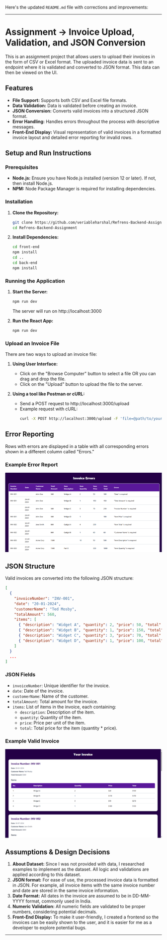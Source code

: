 Here's the updated `README.md` file with corrections and improvements:

---

# Assignment -> Invoice Upload, Validation, and JSON Conversion

This is an assignment project that allows users to upload their invoices in the form of CSV or Excel format. The uploaded invoice data is sent to an endpoint where it is validated and converted to JSON format. This data can then be viewed on the UI.

## Features

- **File Support:** Supports both CSV and Excel file formats.
- **Data Validation:** Data is validated before creating an invoice.
- **JSON Conversion:** Converts valid invoices into a structured JSON format.
- **Error Handling:** Handles errors throughout the process with descriptive messages.
- **Front-End Display:** Visual representation of valid invoices in a formatted invoice layout and detailed error reporting for invalid rows.

## Setup and Run Instructions

### Prerequisites

- **Node.js:** Ensure you have Node.js installed (version 12 or later). If not, then install Node.js.
- **NPM:** Node Package Manager is required for installing dependencies.

### Installation
1. **Clone the Repository:**
   ```bash
   git clone https://github.com/veriableharshal/Refrens-Backend-Assignment.git
   cd Refrens-Backend-Assignment
   ```
   
2. **Install Dependencies:**
   ```bash
   cd front-end
   npm install
   cd ..
   cd back-end
   npm install
   ```

### Running the Application
1. **Start the Server:**
   ```bash
   npm run dev
   ```
   The server will run on http://localhost:3000

2. **Run the React App:**
   ```bash
   npm run dev
   ```

### Upload an Invoice File
There are two ways to upload an invoice file:

1. **Using User Interface:**
   - Click on the "Browse Computer" button to select a file OR you can drag and drop the file.
   - Click on the "Upload" button to upload the file to the server.

2. **Using a tool like Postman or cURL:**
   - Send a POST request to http://localhost:3000/upload
   - Example request with cURL:
     ```bash
     curl -X POST http://localhost:3000/upload -F 'file=@path/to/your/invoice.csv'
     ```

## Error Reporting
Rows with errors are displayed in a table with all corresponding errors shown in a different column called "Errors."

### Example Error Report
![Example Error Report](https://github.com/veriableharshal/Refrens-Backend-Assignment/blob/main/Redme_File_Images/Invoice_Error_file.png)

## JSON Structure
Valid invoices are converted into the following JSON structure:
```json
[
  {
    "invoiceNumber": "INV-001",
    "date": "20-01-2024",
    "customerName": "Ted Mosby",
    "totalAmount": 560,
    "items": [
      { "description": "Widget A", "quantity": 2, "price": 50, "total": 100 },
      { "description": "Widget B", "quantity": 1, "price": 150, "total": 150 },
      { "description": "Widget C", "quantity": 3, "price": 70, "total": 210 },
      { "description": "Widget D", "quantity": 1, "price": 100, "total": 100 }
    ]
  }
  ...
]
```

### JSON Fields
- `invoiceNumber`: Unique identifier for the invoice.
- `date`: Date of the invoice.
- `customerName`: Name of the customer.
- `totalAmount`: Total amount for the invoice.
- `items`: List of items in the invoice, each containing:
  - `description`: Description of the item.
  - `quantity`: Quantity of the item.
  - `price`: Price per unit of the item.
  - `total`: Total price for the item (quantity * price).

### Example Valid Invoice
![Example Invoice](https://github.com/veriableharshal/Refrens-Backend-Assignment/blob/main/Redme_File_Images/Invoice_Page.png)

## Assumptions & Design Decisions
1. **About Dataset:** Since I was not provided with data, I researched examples to implement as the dataset. All logic and validations are applied according to this dataset.
2. **JSON format:** For ease of use, the processed invoice data is formatted in JSON. For example, all invoice items with the same invoice number and date are stored in the same invoice information.
3. **Date Format:** All dates in the invoice are assumed to be in DD-MM-YYYY format, commonly used in India.
4. **Numeric Validation:** All numeric fields are validated to be proper numbers, considering potential decimals.
5. **Front-End Display:** To make it user-friendly, I created a frontend so the invoices can be easily shown to the user, and it is easier for me as a developer to explore potential bugs.

---
